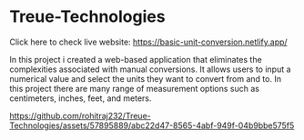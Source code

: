 # Treue-Technologies 

Click here to check live website: https://basic-unit-conversion.netlify.app/

In this project i created a web-based application that eliminates the complexities associated with manual conversions. It allows users to input a numerical value and select the units they want to convert from and to. In this project there are many range of measurement options such as centimeters, inches, feet, and meters.

https://github.com/rohitraj232/Treue-Technologies/assets/57895889/abc22d47-8565-4abf-949f-04b9bbe575f5

